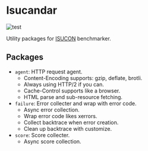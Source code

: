 # Isucandar

![test](https://github.com/rosylilly/isucandar/workflows/test/badge.svg)

Utility packages for [ISUCON](http://isucon.net/) benchmarker.

## Packages

- `agent`: HTTP request agent.
  - Content-Encoding supports: gzip, deflate, brotli.
  - Always using HTTP/2 if you can.
  - Cache-Control supports like a browser.
  - HTML parse and sub-resource fetching.
- `failure`: Error collecter and wrap with error code.
  - Async error collection.
  - Wrap error code likes xerrors.
  - Collect backtrace when error creation.
  - Clean up backtrace with customize.
- `score`: Score collecter.
  - Async score collection.
